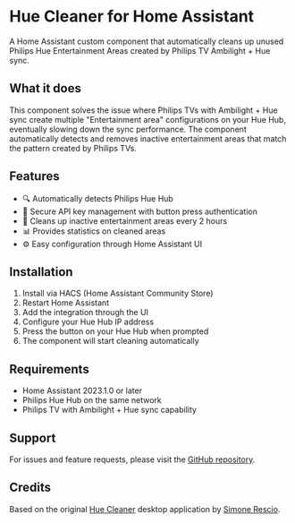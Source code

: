 # Hue Cleaner for Home Assistant

A Home Assistant custom component that automatically cleans up unused Philips Hue Entertainment Areas created by Philips TV Ambilight + Hue sync.

## What it does

This component solves the issue where Philips TVs with Ambilight + Hue sync create multiple "Entertainment area" configurations on your Hue Hub, eventually slowing down the sync performance. The component automatically detects and removes inactive entertainment areas that match the pattern created by Philips TVs.

## Features

- 🔍 Automatically detects Philips Hue Hub
- 🔑 Secure API key management with button press authentication
- 🧹 Cleans up inactive entertainment areas every 2 hours
- 📊 Provides statistics on cleaned areas
- ⚙️ Easy configuration through Home Assistant UI

## Installation

1. Install via HACS (Home Assistant Community Store)
2. Restart Home Assistant
3. Add the integration through the UI
4. Configure your Hue Hub IP address
5. Press the button on your Hue Hub when prompted
6. The component will start cleaning automatically

## Requirements

- Home Assistant 2023.1.0 or later
- Philips Hue Hub on the same network
- Philips TV with Ambilight + Hue sync capability

## Support

For issues and feature requests, please visit the [GitHub repository](https://github.com/srescio/hue-cleaner-homeassistant).

## Credits

Based on the original [Hue Cleaner](https://github.com/srescio/hue-cleaner) desktop application by [Simone Rescio](https://simonerescio.it).

